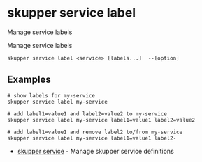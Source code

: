 # skupper service label

Manage service labels

Manage service labels

    skupper service label <service> [labels...]  --[option]

## Examples

    # show labels for my-service
    skupper service label my-service

    # add label1=value1 and label2=value2 to my-service
    skupper service label my-service label1=value1 label2=value2

    # add label1=value1 and remove label2 to/from my-service
    skupper service label my-service label1=value1 label2-

* [skupper service](skupper_service.adoc)	 - Manage skupper service definitions
